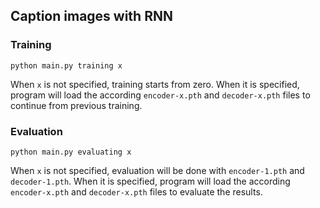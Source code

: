## Caption images with RNN

### Training
`python main.py training x`

When `x` is not specified, training starts from zero. When it is specified, program 
will load the according `encoder-x.pth` and `decoder-x.pth` files to continue from previous training.

### Evaluation
`python main.py evaluating x`

When `x` is not specified, evaluation will be done with `encoder-1.pth` and `decoder-1.pth`. When it is specified, program 
will load the according `encoder-x.pth` and `decoder-x.pth` files to evaluate the results.
